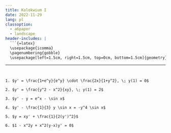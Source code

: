 ```yaml
---
title: Kolokwium I
date: 2022-11-29
lang: pl
classoption:
  - a6paper
  - landscape
header-includes: |
  ```{=latex}
  \usepackage{icomma}
  \pagenumbering{gobble}
  \usepackage[left=1.5cm, right=1.5cm, top=0cm, bottom=1.5cm]{geometry}
  ```
---
```


1. $y' = \frac{1+e^y}{e^y} \cdot \frac{2x}{1+y^2}, \; y(1) = 0$

2. $y' = \frac{y^2 - x^2}{xy}, \; y(1) = 2$

3. $y' - y = e^x - \sin x$

4. $y' - \frac{1}{3} y \sin x = -y^4 \sin x$

5. $y = xy' + \frac{1}{2(y')^2}$

6. $1 - x^2y + x^2(y-x)y' = 0$
